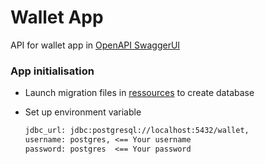 # Wallet App
API for wallet app in [OpenAPI SwaggerUI](https://petstore.swagger.io/?url=https://raw.githubusercontent.com/Daris02/WalletApp/main/docs/api.yml)

### App initialisation
-   Launch migration files in [ressources](./src/main/resources) to create database

-   Set up environment variable
    ```txt
    jdbc_url: jdbc:postgresql://localhost:5432/wallet, 
    username: postgres, <== Your username
    password: postgres  <== Your password
    ```

